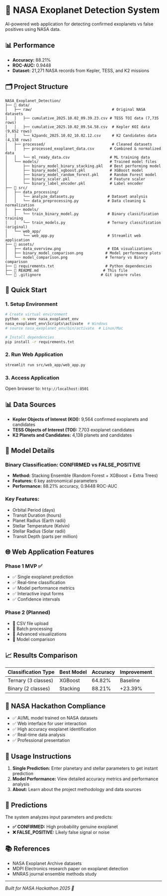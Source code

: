 # 🚀 NASA Exoplanet Detection System

AI-powered web application for detecting confirmed exoplanets vs false positives using NASA data.

## 📊 Performance
- **Accuracy:** 88.21%
- **ROC-AUC:** 0.9448
- **Dataset:** 21,271 NASA records from Kepler, TESS, and K2 missions

## 🗂️ Project Structure

```
NASA_Exoplanet_Detection/
├── 📁 data/
│   ├── raw/                                    # Original NASA datasets
│   │   ├── cumulative_2025.10.02_09.39.23.csv # TESS TOI data (7,735 rows)
│   │   ├── cumulative_2025.10.02_09.54.58.csv  # Kepler KOI data (9,652 rows)
│   │   └── k2pandc_2025.10.02_10.02.12.csv     # K2 Candidates data (4,138 rows)
│   ├── processed/                              # Cleaned datasets
│   │   ├── processed_exoplanet_data.csv       # Combined & normalized data
│   │   └── ml_ready_data.csv                  # ML training data
│   └── models/                                # Trained model files
│       ├── binary_model_binary_stacking.pkl   # Best performing model
│       ├── binary_model_xgboost.pkl           # XGBoost model
│       ├── binary_model_random_forest.pkl     # Random Forest model
│       ├── binary_scaler.pkl                  # Feature scaler
│       └── binary_label_encoder.pkl           # Label encoder
├── 📁 src/
│   ├── data_processing/
│   │   └── analyze_datasets.py               # Dataset analysis
│   │   └── data_preprocessing.py             # Data cleaning & normalization
│   ├── models/
│   │   └── train_binary_model.py             # Binary classification training
│   │   └── train_models.py                   # Ternary classification (original)
│   └── web_app/
│       └── web_app.py                        # Streamlit web application
├── 📁 assets/
│   ├── data_overview.png                     # EDA visualizations
│   ├── binary_model_comparison.png          # Model performance plots
│   └── model_comparison.png                 # Ternary vs Binary comparison
├── 📄 requirements.txt                       # Python dependencies
├── 📄 README.md                             # This file
└── 📄 .gitignore                           # Git ignore rules
```

## 🚀 Quick Start

### 1. Setup Environment
```bash
# Create virtual environment
python -m venv nasa_exoplanet_env
nasa_exoplanet_env\Scripts\activate  # Windows
# source nasa_exoplanet_env/bin/activate  # Linux/Mac

# Install dependencies
pip install -r requirements.txt
```

### 2. Run Web Application
```bash
streamlit run src/web_app/web_app.py
```

### 3. Access Application
Open browser to: `http://localhost:8501`

## 📊 Data Sources

- **Kepler Objects of Interest (KOI):** 9,564 confirmed exoplanets and candidates
- **TESS Objects of Interest (TOI):** 7,703 exoplanet candidates
- **K2 Planets and Candidates:** 4,138 planets and candidates

## 🤖 Model Details

### Binary Classification: CONFIRMED vs FALSE_POSITIVE
- **Method:** Stacking Ensemble (Random Forest + XGBoost + Extra Trees)
- **Features:** 6 key astronomical parameters
- **Performance:** 88.21% accuracy, 0.9448 ROC-AUC

### Key Features:
- Orbital Period (days)
- Transit Duration (hours)
- Planet Radius (Earth radii)
- Stellar Temperature (Kelvin)
- Stellar Radius (Solar radii)
- Transit Depth (parts per million)

## 🌐 Web Application Features

### Phase 1 MVP ✅
- ✅ Single exoplanet prediction
- ✅ Real-time classification
- ✅ Model performance metrics
- ✅ Interactive input forms
- ✅ Confidence intervals

### Phase 2 (Planned)
- 🔄 CSV file upload
- 🔄 Batch processing
- 🔄 Advanced visualizations
- 🔄 Model comparison

## 📈 Results Comparison

| Classification Type | Best Model | Accuracy | Improvement |
|-------------------|------------|----------|-------------|
| Ternary (3 classes) | XGBoost | 64.82% | Baseline |
| Binary (2 classes) | Stacking | 88.21% | +23.39% |

## 🎯 NASA Hackathon Compliance

- ✅ AI/ML model trained on NASA datasets
- ✅ Web interface for user interaction
- ✅ High accuracy exoplanet identification
- ✅ Real-time data analysis
- ✅ Professional presentation

## 👥 Usage Instructions

1. **Single Prediction:** Enter planetary and stellar parameters to get instant prediction
2. **Model Performance:** View detailed accuracy metrics and performance analysis
3. **About:** Learn about the project methodology and data sources

## 🔮 Predictions

The system analyzes input parameters and predicts:
- **✅ CONFIRMED:** High probability genuine exoplanet
- **❌ FALSE_POSITIVE:** Likely false signal or noise

## 📚 References

- NASA Exoplanet Archive datasets
- MDPI Electronics research paper on exoplanet detection
- MNRAS journal ensemble methods study

---

*Built for NASA Hackathon 2025 🚀*

